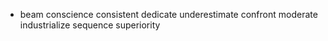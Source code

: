 - beam
  conscience
  consistent
  dedicate
  underestimate
  confront
  moderate
  industrialize
  sequence
  superiority